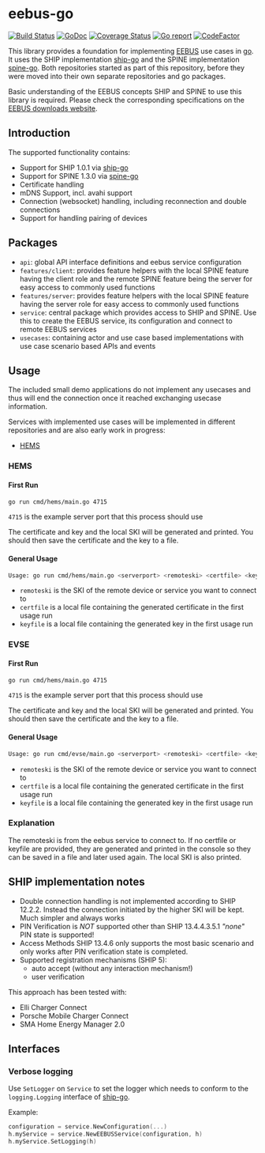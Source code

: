 # eebus-go

[![Build Status](https://github.com/enbility/eebus-go/actions/workflows/default.yml/badge.svg?branch=master)](https://github.com/enbility/eebus-go/actions/workflows/default.yml/badge.svg?branch=master)
[![GoDoc](https://img.shields.io/badge/godoc-reference-5272B4)](https://godoc.org/github.com/enbility/eebus-go)
[![Coverage Status](https://coveralls.io/repos/github/enbility/eebus-go/badge.svg?branch=master)](https://coveralls.io/github/enbility/eebus-go?branch=master)
[![Go report](https://goreportcard.com/badge/github.com/enbility/eebus-go)](https://goreportcard.com/report/github.com/enbility/eebus-go)
[![CodeFactor](https://www.codefactor.io/repository/github/enbility/eebus-go/badge)](https://www.codefactor.io/repository/github/enbility/eebus-go)

This library provides a foundation for implementing [EEBUS](https://eebus.org) use cases in [go](https://golang.org). It uses the SHIP implementation [ship-go](https://github.com/enbility/ship-go) and the SPINE implementation [spine-go](https://github.com/enbility/spine-go). Both repositories started as part of this repository, before they were moved into their own separate repositories and go packages.

Basic understanding of the EEBUS concepts SHIP and SPINE to use this library is required. Please check the corresponding specifications on the [EEBUS downloads website](https://www.eebus.org/media-downloads/).

## Introduction

The supported functionality contains:

- Support for SHIP 1.0.1 via [ship-go](https://github.com/enbility/ship-go)
- Support for SPINE 1.3.0 via [spine-go](https://github.com/enbility/spine-go)
- Certificate handling
- mDNS Support, incl. avahi support
- Connection (websocket) handling, including reconnection and double connections
- Support for handling pairing of devices

## Packages

- `api`: global API interface definitions and eebus service configuration
- `features/client`: provides feature helpers with the local SPINE feature having the client role and the remote SPINE feature being the server for easy access to commonly used functions
- `features/server`: provides feature helpers with the local SPINE feature having the server role for easy access to commonly used functions
- `service`: central package which provides access to SHIP and SPINE. Use this to create the EEBUS service, its configuration and connect to remote EEBUS services
- `usecases`: containing actor and use case based implementations with use case scenario based APIs and events

## Usage

The included small demo applications do not implement any usecases and thus will end the connection once it reached exchanging usecase information.

Services with implemented use cases will be implemented in different repositories and are also early work in progress:

- [HEMS](https://github.com/enbility/cemd)

### HEMS

#### First Run

```sh
go run cmd/hems/main.go 4715
```

`4715` is the example server port that this process should use

The certificate and key and the local SKI will be generated and printed. You should then save the certificate and the key to a file.

#### General Usage

```sh
Usage: go run cmd/hems/main.go <serverport> <remoteski> <certfile> <keyfile>
```

- `remoteski` is the SKI of the remote device or service you want to connect to
- `certfile` is a local file containing the generated certificate in the first usage run
- `keyfile` is a local file containing the generated key in the first usage run

### EVSE

#### First Run

```sh
go run cmd/hems/main.go 4715
```

`4715` is the example server port that this process should use

The certificate and key and the local SKI will be generated and printed. You should then save the certificate and the key to a file.

#### General Usage

```sh
Usage: go run cmd/evse/main.go <serverport> <remoteski> <certfile> <keyfile>
```

- `remoteski` is the SKI of the remote device or service you want to connect to
- `certfile` is a local file containing the generated certificate in the first usage run
- `keyfile` is a local file containing the generated key in the first usage run

### Explanation

The remoteski is from the eebus service to connect to.
If no certfile or keyfile are provided, they are generated and printed in the console so they can be saved in a file and later used again. The local SKI is also printed.

## SHIP implementation notes

- Double connection handling is not implemented according to SHIP 12.2.2. Instead the connection initiated by the higher SKI will be kept. Much simpler and always works
- PIN Verification is _NOT_ supported other than SHIP 13.4.4.3.5.1 _"none"_ PIN state is supported!
- Access Methods SHIP 13.4.6 only supports the most basic scenario and only works after PIN verification state is completed.
- Supported registration mechanisms (SHIP 5):
  - auto accept (without any interaction mechanism!)
  - user verification

This approach has been tested with:

- Elli Charger Connect
- Porsche Mobile Charger Connect
- SMA Home Energy Manager 2.0

## Interfaces

### Verbose logging

Use `SetLogger` on `Service` to set the logger which needs to conform to the `logging.Logging` interface of [ship-go](https://github.com/enbility/ship-go).

Example:

```go
configuration = service.NewConfiguration(...)
h.myService = service.NewEEBUSService(configuration, h)
h.myService.SetLogging(h)
```

